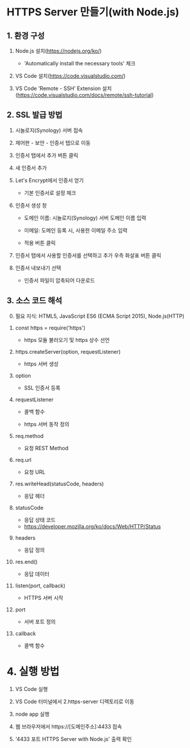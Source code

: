 # HTTPS Server 만들기(with Node.js)

## 1. 환경 구성

1. Node.js 설치(https://nodejs.org/ko/)

   - 'Automatically install the necessary tools' 체크

2. VS Code 설치(https://code.visualstudio.com/)

3. VS Code 'Remote - SSH' Extension 설치(https://code.visualstudio.com/docs/remote/ssh-tutorial)

## 2. SSL 발급 방법

1. 시놀로지(Synology) 서버 접속

2. 제어판 - 보안 - 인증서 탭으로 이동

3. 인증서 탭에서 추가 버튼 클릭

4. 새 인증서 추가

5. Let's Encrypt에서 인증서 얻기

   - 기본 인증서로 설정 체크

6. 인증서 생성 창

   - 도메인 이름: 시놀로지(Synology) 서버 도메인 이름 입력

   - 이메일: 도메인 등록 시, 사용한 이메일 주소 입력

   - 적용 버튼 클릭

7. 인증서 탭에서 사용할 인증서를 선택하고 추가 우측 화살표 버튼 클릭

8. 인증서 내보내기 선택

   - 인증서 파일이 압축되어 다운로드

## 3. 소스 코드 해석

0. 필요 지식: HTML5, JavaScript ES6 (ECMA Script 2015), Node.js(HTTP)

1. const https = require('https')

   - https 모듈 불러오기 및 https 상수 선언

2. https.createServer(option, requestListener)

   - https 서버 생성

3. option

   - SSL 인증서 등록

4. requestListener

   - 콜백 함수

   - https 서버 동작 정의

5. req.method

   - 요청 REST Method

6. req.url

   - 요청 URL

7. res.writeHead(statusCode, headers)

   - 응답 헤더

8. statusCode

   - 응답 상태 코드
   - https://developer.mozilla.org/ko/docs/Web/HTTP/Status

9. headers

   - 응답 정의

10. res.end()

    - 응답 데이터

11. listen(port, callback)

    - HTTPS 서버 시작

12. port

    - 서버 포트 정의

13. callback

    - 콜백 함수

# 4. 실행 방법

1. VS Code 실행

2. VS Code 터미널에서 2.https-server 디렉토리로 이동

3. node app 실행

4. 웹 브라우저에서 https://[도메인주소]:4433 접속

5. '4433 포트 HTTPS Server with Node.js' 출력 확인
